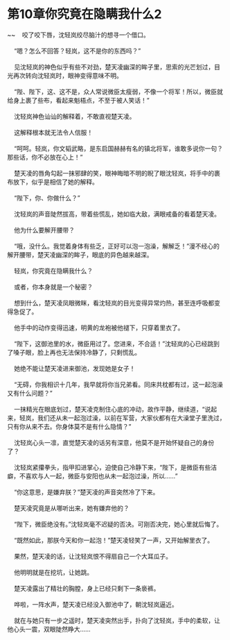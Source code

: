 # 第10章你究竟在隐瞒我什么2
~~&nbsp;&nbsp;&nbsp;&nbsp;咬了咬下唇，沈轻岚绞尽脑汁的想寻一个借口。<br><br>&nbsp;&nbsp;&nbsp;&nbsp;“嗯？怎么不回答？轻岚，这不是你的东西吗？”<br><br>&nbsp;&nbsp;&nbsp;&nbsp;见沈轻岚的神色似乎有些不对劲，楚天凌幽深的眸子里，思索的光芒划过，目光再次转向沈轻岚时，眼神变得意味不明。<br><br>&nbsp;&nbsp;&nbsp;&nbsp;“陛、陛下，这、这不是，众人常说微臣太瘦弱，不像一个将军！所以，微臣就给身上裹了些布，看起来魁梧点，不至于被人笑话！”<br><br>&nbsp;&nbsp;&nbsp;&nbsp;沈轻岚神色讪讪的解释着，不敢直视楚天凌。<br><br>&nbsp;&nbsp;&nbsp;&nbsp;这解释根本就无法令人信服！<br><br>&nbsp;&nbsp;&nbsp;&nbsp;“呵呵。轻岚，你文韬武略，是东启国赫赫有名的镇北将军，谁敢多说你一句？那些话，你不必放在心上！”<br><br>&nbsp;&nbsp;&nbsp;&nbsp;楚天凌的唇角勾起一抹邪肆的笑，眼神晦暗不明的睨了眼沈轻岚，将手中的裹布放下，似乎是相信了她的解释。<br><br>&nbsp;&nbsp;&nbsp;&nbsp;“陛下，你、你做什么？”<br><br>&nbsp;&nbsp;&nbsp;&nbsp;沈轻岚的声音陡然拔高，带着些慌乱，她如临大敌，满眼戒备的看着楚天凌。<br><br>&nbsp;&nbsp;&nbsp;&nbsp;他为什么要解开腰带？<br><br>&nbsp;&nbsp;&nbsp;&nbsp;“哦，没什么。我觉着身体有些乏，正好可以泡一泡澡，解解乏！”漫不经心的解开腰带，楚天凌幽深的眸子，眼底的异色越来越深。<br><br>&nbsp;&nbsp;&nbsp;&nbsp;轻岚，你究竟在隐瞒我什么？<br><br>&nbsp;&nbsp;&nbsp;&nbsp;或者，你本身就是一个秘密？<br><br>&nbsp;&nbsp;&nbsp;&nbsp;想到什么，楚天凌凤眼微眯，看沈轻岚的目光变得异常灼热，甚至连呼吸都变得急促了。<br><br>&nbsp;&nbsp;&nbsp;&nbsp;他手中的动作变得迅速，明黄的龙袍被他褪下，只穿着里衣了。<br><br>&nbsp;&nbsp;&nbsp;&nbsp;“陛下，这御池里的水，微臣用过了。您进来，不合适！”沈轻岚的心已经跳到了嗓子眼，脸上再也无法保持冷静了，只剩慌乱。<br><br>&nbsp;&nbsp;&nbsp;&nbsp;她绝不能让楚天凌进来御池，发现她是女子！<br><br>&nbsp;&nbsp;&nbsp;&nbsp;“无碍，你我相识十几年，我早就将你当兄弟看。同床共枕都有过，这一起泡澡又有什么问题？”<br><br>&nbsp;&nbsp;&nbsp;&nbsp;一抹精光在眼底划过，楚天凌克制住心底的冲动，故作平静，继续道，“说起来，轻岚，我们还从未一起泡过澡，以前在军营，大家伙都有在大澡堂子里洗过，只有你从来不去。你身体莫不是有什么隐情？”<br><br>&nbsp;&nbsp;&nbsp;&nbsp;沈轻岚心头一凛，直觉楚天凌的话另有深意，他莫不是开始怀疑自己的身份了？<br><br>&nbsp;&nbsp;&nbsp;&nbsp;沈轻岚紧攥拳头，指甲扣进掌心，迫使自己冷静下来，“陛下，是微臣有些洁癖，不喜欢与人一起，微臣与安阳也从未一起泡过澡，所以……”<br><br>&nbsp;&nbsp;&nbsp;&nbsp;“你这意思，是嫌弃朕？”楚天凌的声音突然冷了下来。<br><br>&nbsp;&nbsp;&nbsp;&nbsp;楚天凌究竟是从哪听出来，她有嫌弃他的？<br><br>&nbsp;&nbsp;&nbsp;&nbsp;“陛下，微臣绝没有。”沈轻岚毫不迟疑的否决。可刚否决完，她心里就后悔了。<br><br>&nbsp;&nbsp;&nbsp;&nbsp;“既然如此，那朕今天和你一起泡！”楚天凌轻笑了一声，又开始解里衣了。<br><br>&nbsp;&nbsp;&nbsp;&nbsp;果然，楚天凌的话，让沈轻岚恨不得扇自己一个大耳瓜子。<br><br>&nbsp;&nbsp;&nbsp;&nbsp;他明明就是在挖坑，让她跳。<br><br>&nbsp;&nbsp;&nbsp;&nbsp;楚天凌露出了精壮的胸膛，身上已经只剩下一条亵裤。<br><br>&nbsp;&nbsp;&nbsp;&nbsp;哗啦，一阵水声，楚天凌已经没入御池中了，朝沈轻岚逼近。<br><br>&nbsp;&nbsp;&nbsp;&nbsp;就在与她只有一步之遥时，楚天凌突然出手，扑向了沈轻岚，手中的柔软，让他心头一震，双眼陡然睁大……<br><br>
                    

<script>_fwqdsqadxfw()</script>
<div><script>_dfwf1dw();</script></div>
<div><script>_dfwf1agdw();</script></div>
                